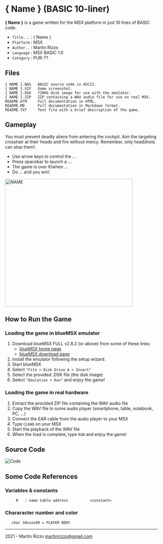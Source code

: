 { Name } (BASIC 10-liner)
=========================

**{ Name }** is a game written for the MSX platform in just 10 lines of BASIC code.

* `Title...` : { Name }
* `Platform` : MSX
* `Author..` : Martin Rizzo
* `Language` : MSX BASIC 1.0
* `Category` : PUR-??

Files
-----

    { NAME }.BAS   BASIC source code in ASCII.
    { NAME }.GIF   Game screenshot.
    { NAME }.DSK   720Kb disk image for use with the emulator.
    { NAME }.ZIP   ZIP containing a WAV audio file for use on real MSX.
    README.HTM     Full documentation in HTML.
    README.MD      Full documentation in Markdown format.
    README.TXT     Text file with a brief description of the game.


Gameplay
--------

You must prevent deadly aliens from entering the cockpit. Aim the targeting crosshair at their heads and fire without mercy. Remember, only headshots can stop them!.

 - Use arrow keys to control the ...
 - Press spacebar to launch a ...
 - The game is over if/when ...
 - Do ... and you win!.

<img src="NAME.GIF" alt="NAME" width="420"/>


How to Run the Game
-------------------

### Loading the game in blueMSX emulator

  1. Download blueMSX FULL v2.8.2 (or above) from some of these links:
      * [blueMSX home page    ]( http://www.bluemsx.com/ )
      * [blueMSX download page]( http://bluemsx.msxblue.com/download.html )
  2. Install the emulator following the setup wizard.
  3. Start blueMSX
  4. Select `"File > Disk Drive A > Insert"`
  5. Select the provided .DSK file (the disk image)
  6. Select `"Emulation > Run"` and enjoy the game!

### Loading the game in real hardware

  1. Extract the provided ZIP file containing the WAV audio file
  2. Copy the WAV file to some audio player (smartphone, table, notebook, PC, ...)
  3. Connect the EAR cable from the audio player to your MSX
  4. Type `CLOAD` on your MSX
  5. Start the playback of the WAV file
  6. When the load is complete, type `RUN` and enjoy the game!


Source Code
-----------

![Code](_i_/code.gif)


Some Code References
--------------------

### Variables & constants

```
     N   : name table address          <constant>
```

### Chararacter number and color

``` 
   char 10xxxx00 = PLAYER BODY

```





---

2021 - Martin Rizzo <martinrizzo@gmail.com>

